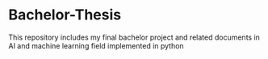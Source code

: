 # Bachelor-Thesis
This repository includes my final bachelor project and related documents in AI and machine learning field implemented in python
